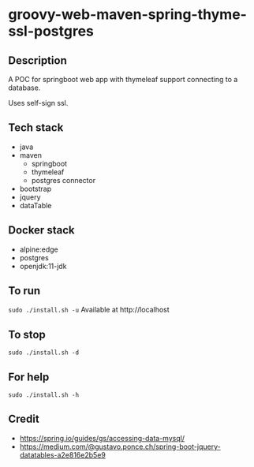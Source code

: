 # groovy-web-maven-spring-thyme-ssl-postgres

## Description
A POC for springboot web app with thymeleaf support
connecting to a database.

Uses self-sign ssl.

## Tech stack
- java
- maven
  - springboot
  - thymeleaf
  - postgres connector
- bootstrap
- jquery
- dataTable

## Docker stack
- alpine:edge
- postgres
- openjdk:11-jdk

## To run
`sudo ./install.sh -u`
Available at http://localhost

## To stop
`sudo ./install.sh -d`

## For help
`sudo ./install.sh -h`

## Credit
- https://spring.io/guides/gs/accessing-data-mysql/
- https://medium.com/@gustavo.ponce.ch/spring-boot-jquery-datatables-a2e816e2b5e9
